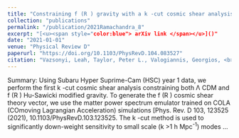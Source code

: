 ```yaml
---
title: "Constraining f (R ) gravity with a k -cut cosmic shear analysis of the Hyper Suprime-Cam first-year data"
collection: "publications"
permalink: "/publication/2021Ramachandra_8"
excerpt: "[<u><span style="color:blue"> arXiv link </span></u>]()"
date: "2021-01-01"
venue: "Physical Review D"
paperurl: "https://doi.org/10.1103/PhysRevD.104.083527"
citation: "Vazsonyi, Leah, Taylor, Peter L., Valogiannis, Georgios, <b> Ramachandra, Nesar S. </b>, Ferté, Agnès, Rhodes, Jason; Constraining f (R ) gravity with a k -cut cosmic shear analysis of the Hyper Suprime-Cam first-year data, Physical Review D, Volume 104, Issue 8, 2021"
---
```



Summary: Using Subaru Hyper Suprime-Cam (HSC) year 1 data, we perform the first k -cut cosmic shear analysis constraining both Λ CDM and f (R ) Hu-Sawicki modified gravity. To generate the f (R ) cosmic shear theory vector, we use the matter power spectrum emulator trained on COLA (COmoving Lagrangian Acceleration) simulations [Phys. Rev. D 103, 123525 (2021), 10.1103/PhysRevD.103.123525. The k -cut method is used to significantly down-weight sensitivity to small scale (k &gt;1 h Mpc<SUP>-1</SUP>) modes ...